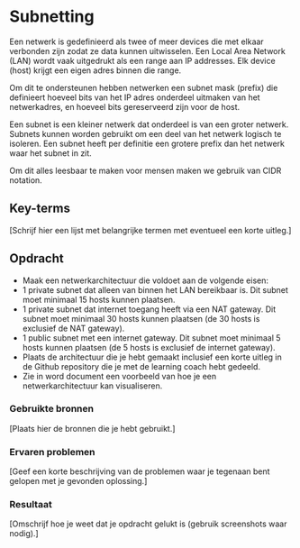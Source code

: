 # Subnetting
Een netwerk is gedefinieerd als twee of meer devices die met elkaar verbonden zijn zodat ze data kunnen uitwisselen. Een Local Area Network (LAN) wordt vaak uitgedrukt als een range aan IP addresses. Elk device (host) krijgt een eigen adres binnen die range.

Om dit te ondersteunen hebben netwerken een subnet mask (prefix) die definieert hoeveel bits van het IP adres onderdeel uitmaken van het netwerkadres, en hoeveel bits gereserveerd zijn voor de host.

Een subnet is een kleiner netwerk dat onderdeel is van een groter netwerk. Subnets kunnen worden gebruikt om een deel van het netwerk logisch te isoleren. Een subnet heeft per definitie een grotere prefix dan het netwerk waar het subnet in zit.

Om dit alles leesbaar te maken voor mensen maken we gebruik van CIDR notation.


## Key-terms
[Schrijf hier een lijst met belangrijke termen met eventueel een korte uitleg.]

## Opdracht

-	Maak een netwerkarchitectuur die voldoet aan de volgende eisen:
-	1 private subnet dat alleen van binnen het LAN bereikbaar is. Dit subnet moet minimaal 15 hosts kunnen plaatsen.
-	1 private subnet dat internet toegang heeft via een NAT gateway. Dit subnet moet minimaal 30 hosts kunnen plaatsen (de 30 hosts is exclusief de NAT gateway).
-	1 public subnet met een internet gateway. Dit subnet moet minimaal 5 hosts kunnen plaatsen (de 5 hosts is exclusief de internet gateway).
-	Plaats de architectuur die je hebt gemaakt inclusief een korte uitleg in de Github repository die je met de learning coach hebt gedeeld.
-	Zie in word document een voorbeeld van hoe je een netwerkarchitectuur kan visualiseren.
### Gebruikte bronnen
[Plaats hier de bronnen die je hebt gebruikt.]

### Ervaren problemen
[Geef een korte beschrijving van de problemen waar je tegenaan bent gelopen met je gevonden oplossing.]

### Resultaat
[Omschrijf hoe je weet dat je opdracht gelukt is (gebruik screenshots waar nodig).]
